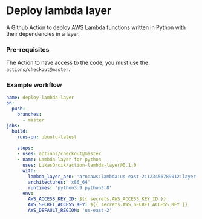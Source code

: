 # Deploy lambda layer

A Github Action to deploy AWS Lambda functions written in Python with their dependencies in a layer.

### Pre-requisites
The Action to have access to the code, you must use the `actions/checkout@master`.

### Example workflow
```yaml
name: deploy-lambda-layer
on:
  push:
    branches:
      - master
jobs:
  build:
    runs-on: ubuntu-latest
    
    steps:
    - uses: actions/checkout@master
    - name: Lambda layer for python
      uses: LukasOrcik/action-lambda-layer@0.1.0
      with:
        lambda_layer_arn: 'arn:aws:lambda:us-east-2:123456789012:layer:my-layer'
        architectures: 'x86_64'
        runtimes: 'python3.9 python3.8'
      env:
        AWS_ACCESS_KEY_ID: ${{ secrets.AWS_ACCESS_KEY_ID }}
        AWS_SECRET_ACCESS_KEY: ${{ secrets.AWS_SECRET_ACCESS_KEY }}
        AWS_DEFAULT_REGION: 'us-east-2'

```